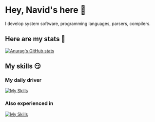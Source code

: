 # Hey, Navid's here 👋
I develop system software, programming languages, parsers, compilers.

## Here are my stats 🚀
[![Anurag's GitHub stats](https://github-readme-stats.vercel.app/api?username=knavels)](https://github.com/anuraghazra/github-readme-stats)

## My skills 😏
### My daily driver
[![My Skills](https://skillicons.dev/icons?i=cpp)](https://skillicons.dev)
### Also experienced in
[![My Skills](https://skillicons.dev/icons?i=c,go,cs,python)](https://skillicons.dev)

